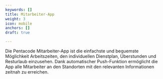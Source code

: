 ```yaml
---
keywords: []
title: Mitarbeiter-App
weight: 3
icon: mobile
anchors: []
draft: true

---
```

Die Pentacode Mitarbeiter-App ist die einfachste und bequemste Möglichkeit Arbeitszeiten, den individuellen Dienstplan, Überstunden und Resturlaub einzusehen. Dank automatischer Push-Funktion ermöglicht die App alle Mitarbeiter an den Standorten mit den relevanten Informationen zeitnah zu erreichen.